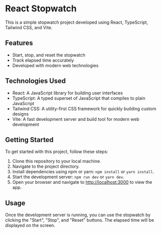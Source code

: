 # React Stopwatch

This is a simple stopwatch project developed using React, TypeScript, Tailwind CSS, and Vite.

## Features

- Start, stop, and reset the stopwatch
- Track elapsed time accurately
- Developed with modern web technologies

## Technologies Used

- React: A JavaScript library for building user interfaces
- TypeScript: A typed superset of JavaScript that compiles to plain JavaScript
- Tailwind CSS: A utility-first CSS framework for quickly building custom designs
- Vite: A fast development server and build tool for modern web development

## Getting Started

To get started with this project, follow these steps:

1. Clone this repository to your local machine.
2. Navigate to the project directory.
3. Install dependencies using npm or yarn: `npm install` or `yarn install`.
4. Start the development server: `npm run dev` or `yarn dev`.
5. Open your browser and navigate to [http://localhost:3000](http://localhost:3000) to view the app.

## Usage

Once the development server is running, you can use the stopwatch by clicking the "Start", "Stop", and "Reset" buttons. The elapsed time will be displayed on the screen.


